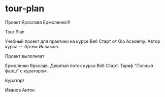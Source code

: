 # tour-plan

Проект Ярослава Ермоленко!!!

Tour Plan

Учебный проект для практики на курсе Веб Старт от Glo Academy. Автор курса — Артем Исламов.

Проект выполняет

Ермоленко Ярослав. Девятый поток курса Веб Старт. Тариф "Полный фарш" с куратором.

Куратор!

Иванов Антон
